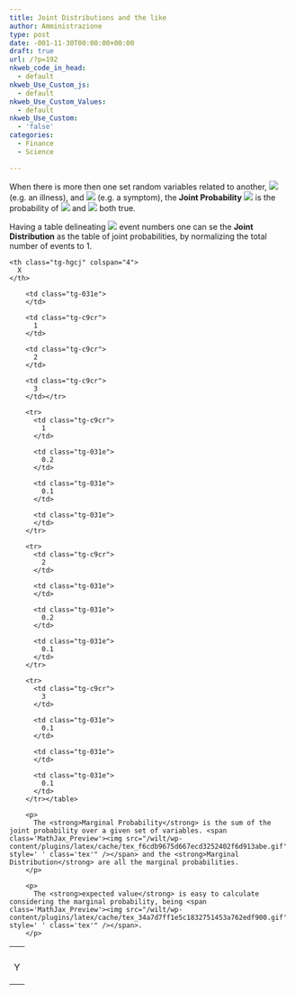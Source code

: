 ```yaml
---
title: Joint Distributions and the like
author: Amministrazione
type: post
date: -001-11-30T00:00:00+00:00
draft: true
url: /?p=192
nkweb_code_in_head:
  - default
nkweb_Use_Custom_js:
  - default
nkweb_Use_Custom_Values:
  - default
nkweb_Use_Custom:
  - 'false'
categories:
  - Finance
  - Science

---
```

When there is more then one set random variables related to another, <span class='MathJax_Preview'><img src="/wilt/wp-content/plugins/latex/cache/tex_02129bb861061d1a052c592e2dc6b383.gif' style=' padding-bottom:1px;' class='tex'" /></span> (e.g. an illness), and <span class='MathJax_Preview'><img src="/wilt/wp-content/plugins/latex/cache/tex_57cec4137b614c87cb4e24a3d003a3e0.gif' style=' padding-bottom:1px;' class='tex'" /></span> (e.g. a symptom), the **Joint Probability** <span class='MathJax_Preview'><img src="/wilt/wp-content/plugins/latex/cache/tex_b30f6499597448ea5f64c1568a5cc887.gif' style=' ' class='tex'" /></span> is the probability of <span class='MathJax_Preview'><img src="/wilt/wp-content/plugins/latex/cache/tex_a97118fb9e8d7e006a466bfc0771f888.gif' style=' ' class='tex'" /></span> and <span class='MathJax_Preview'><img src="/wilt/wp-content/plugins/latex/cache/tex_762c0f38c71ffa6e93f0a1daab55ab04.gif' style=' ' class='tex'" /></span> both true.

Having a table delineating <span class='MathJax_Preview'><img src="/wilt/wp-content/plugins/latex/cache/tex_92f18c1454bb7cd795cd774203c84d70.gif' style=' ' class='tex'" /></span> event numbers one can se the **Joint Distribution** as the table of joint probabilities, by normalizing the total number of events to 1.

<table class="tg">
  <tr>
    <th class="tg-031e">
    </th>
    
    <th class="tg-hgcj" colspan="4">
      X
    </th>
  </tr>
  
  <tr>
    <td class="tg-hgcj" rowspan="4">
      <p>
        Y</td> 
        
        <td class="tg-031e">
        </td>
        
        <td class="tg-c9cr">
          1
        </td>
        
        <td class="tg-c9cr">
          2
        </td>
        
        <td class="tg-c9cr">
          3
        </td></tr> 
        
        <tr>
          <td class="tg-c9cr">
            1
          </td>
          
          <td class="tg-031e">
            0.2
          </td>
          
          <td class="tg-031e">
            0.1
          </td>
          
          <td class="tg-031e">
          </td>
        </tr>
        
        <tr>
          <td class="tg-c9cr">
            2
          </td>
          
          <td class="tg-031e">
          </td>
          
          <td class="tg-031e">
            0.2
          </td>
          
          <td class="tg-031e">
            0.1
          </td>
        </tr>
        
        <tr>
          <td class="tg-c9cr">
            3
          </td>
          
          <td class="tg-031e">
            0.1
          </td>
          
          <td class="tg-031e">
          </td>
          
          <td class="tg-031e">
            0.1
          </td>
        </tr></table> 
        
        <p>
          The <strong>Marginal Probability</strong> is the sum of the joint probability over a given set of variables. <span class='MathJax_Preview'><img src="/wilt/wp-content/plugins/latex/cache/tex_f6cdb9675d667ecd3252402f6d913abe.gif' style=' ' class='tex'" /></span> and the <strong>Marginal Distribution</strong> are all the marginal probabilities.
        </p>
        
        <p>
          The <strong>expected value</strong> is easy to calculate considering the marginal probability, being <span class='MathJax_Preview'><img src="/wilt/wp-content/plugins/latex/cache/tex_34a7d7ff1e5c1832751453a762edf900.gif' style=' ' class='tex'" /></span>.
        </p>